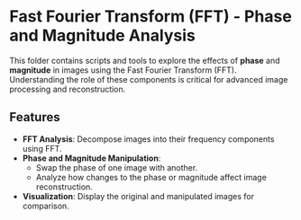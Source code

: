 # Fast Fourier Transform (FFT) - Phase and Magnitude Analysis

This folder contains scripts and tools to explore the effects of **phase** and **magnitude** in images using the Fast Fourier Transform (FFT). Understanding the role of these components is critical for advanced image processing and reconstruction.

## Features

- **FFT Analysis**: Decompose images into their frequency components using FFT.
- **Phase and Magnitude Manipulation**:
  - Swap the phase of one image with another.
  - Analyze how changes to the phase or magnitude affect image reconstruction.
- **Visualization**: Display the original and manipulated images for comparison.

